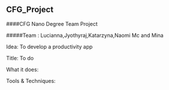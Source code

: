 ## CFG_Project
####CFG Nano Degree Team Project

#####Team : Lucianna,Jyothyraj,Katarzyna,Naomi Mc and Mina

Idea: To develop a productivity app

Title: To do 

What it does:

Tools & Techniques: 

